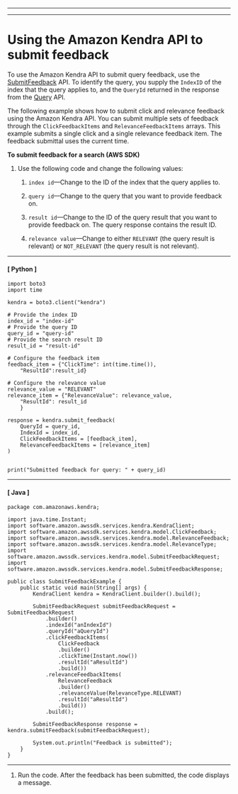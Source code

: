 --------

--------

# Using the Amazon Kendra API to submit feedback<a name="feedback-api"></a>

To use the Amazon Kendra API to submit query feedback, use the [SubmitFeedback](API_SubmitFeedback.md) API\. To identify the query, you supply the `IndexID` of the index that the query applies to, and the `QueryId` returned in the response from the [Query](API_Query.md) API\.

The following example shows how to submit click and relevance feedback using the Amazon Kendra API\. You can submit multiple sets of feedback through the `ClickFeedbackItems` and `RelevanceFeedbackItems` arrays\. This example submits a single click and a single relevance feedback item\. The feedback submittal uses the current time\.

**To submit feedback for a search \(AWS SDK\)**

1. Use the following code and change the following values:

   1. `index id`—Change to the ID of the index that the query applies to\.

   1. `query id`—Change to the query that you want to provide feedback on\.

   1. `result id`—Change to the ID of the query result that you want to provide feedback on\. The query response contains the result ID\.

   1. `relevance value`—Change to either `RELEVANT` \(the query result is relevant\) or `NOT_RELEVANT` \(the query result is not relevant\)\.

------
#### [ Python ]

   ```
   import boto3
   import time
   
   kendra = boto3.client("kendra")
   
   # Provide the index ID
   index_id = "index-id"
   # Provide the query ID
   query_id = "query-id"
   # Provide the search result ID
   result_id = "result-id"
   
   # Configure the feedback item
   feedback_item = {"ClickTime": int(time.time()),
       "ResultId":result_id}
   
   # Configure the relevance value
   relevance_value = "RELEVANT"
   relevance_item = {"RelevanceValue": relevance_value,
       "ResultId": result_id
       }
   
   response = kendra.submit_feedback(
       QueryId = query_id,
       IndexId = index_id,
       ClickFeedbackItems = [feedback_item],
       RelevanceFeedbackItems = [relevance_item]
   )
   
   
   print("Submitted feedback for query: " + query_id)
   ```

------
#### [ Java ]

   ```
   package com.amazonaws.kendra;
   
   import java.time.Instant;
   import software.amazon.awssdk.services.kendra.KendraClient;
   import software.amazon.awssdk.services.kendra.model.ClickFeedback;
   import software.amazon.awssdk.services.kendra.model.RelevanceFeedback;
   import software.amazon.awssdk.services.kendra.model.RelevanceType;
   import software.amazon.awssdk.services.kendra.model.SubmitFeedbackRequest;
   import software.amazon.awssdk.services.kendra.model.SubmitFeedbackResponse;
   
   public class SubmitFeedbackExample {
       public static void main(String[] args) {
           KendraClient kendra = KendraClient.builder().build();
   
           SubmitFeedbackRequest submitFeedbackRequest = SubmitFeedbackRequest
               .builder()
               .indexId("anIndexId")
               .queryId("aQueryId")
               .clickFeedbackItems(
                   ClickFeedback
                   .builder()
                   .clickTime(Instant.now())
                   .resultId("aResultId")
                   .build())
               .relevanceFeedbackItems(
                   RelevanceFeedback
                   .builder()
                   .relevanceValue(RelevanceType.RELEVANT)
                   .resultId("aResultId")
                   .build())
               .build();
   
           SubmitFeedbackResponse response = kendra.submitFeedback(submitFeedbackRequest);
   
           System.out.println("Feedback is submitted");
       }
   }
   ```

------

1. Run the code\. After the feedback has been submitted, the code displays a message\.